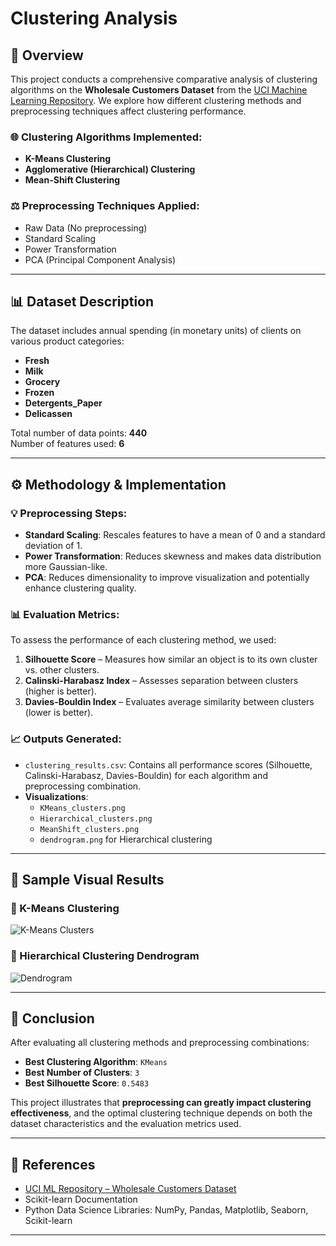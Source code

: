 # Clustering Analysis 

## 📅 Overview
This project conducts a comprehensive comparative analysis of clustering algorithms on the **Wholesale Customers Dataset** from the [UCI Machine Learning Repository](https://archive.ics.uci.edu/ml/machine-learning-databases/00292/Wholesale%20customers%20data.csv). We explore how different clustering methods and preprocessing techniques affect clustering performance.

### 🌐 Clustering Algorithms Implemented:
- **K-Means Clustering**
- **Agglomerative (Hierarchical) Clustering**
- **Mean-Shift Clustering**

### ⚖️ Preprocessing Techniques Applied:
- Raw Data (No preprocessing)
- Standard Scaling
- Power Transformation
- PCA (Principal Component Analysis)

---

## 📊 Dataset Description
The dataset includes annual spending (in monetary units) of clients on various product categories:
- **Fresh**
- **Milk**
- **Grocery**
- **Frozen**
- **Detergents_Paper**
- **Delicassen**

Total number of data points: **440**  
Number of features used: **6**

---

## ⚙️ Methodology & Implementation

### 💡 Preprocessing Steps:
- **Standard Scaling**: Rescales features to have a mean of 0 and a standard deviation of 1.
- **Power Transformation**: Reduces skewness and makes data distribution more Gaussian-like.
- **PCA**: Reduces dimensionality to improve visualization and potentially enhance clustering quality.

### 📊 Evaluation Metrics:
To assess the performance of each clustering method, we used:

1. **Silhouette Score** – Measures how similar an object is to its own cluster vs. other clusters.
2. **Calinski-Harabasz Index** – Assesses separation between clusters (higher is better).
3. **Davies-Bouldin Index** – Evaluates average similarity between clusters (lower is better).

### 📈 Outputs Generated:

- `clustering_results.csv`: Contains all performance scores (Silhouette, Calinski-Harabasz, Davies-Bouldin) for each algorithm and preprocessing combination.
- **Visualizations**:
  - `KMeans_clusters.png`
  - `Hierarchical_clusters.png`
  - `MeanShift_clusters.png`
  - `dendrogram.png` for Hierarchical clustering

---

## 🔄 Sample Visual Results

### 📅 K-Means Clustering
![K-Means Clusters](https://github.com/user-attachments/assets/545fac4a-9686-4f20-b954-ec9185f344c0)

### 📅 Hierarchical Clustering Dendrogram
![Dendrogram](https://github.com/user-attachments/assets/bc4fa015-6dc9-43d0-9b2f-a1655a8b17d7)

---

## 🚀 Conclusion

After evaluating all clustering methods and preprocessing combinations:

- **Best Clustering Algorithm**: `KMeans`
- **Best Number of Clusters**: `3`
- **Best Silhouette Score**: `0.5483`

This project illustrates that **preprocessing can greatly impact clustering effectiveness**, and the optimal clustering technique depends on both the dataset characteristics and the evaluation metrics used.

---

## 📖 References
- [UCI ML Repository – Wholesale Customers Dataset](https://archive.ics.uci.edu/ml/datasets/Wholesale+customers)
- Scikit-learn Documentation
- Python Data Science Libraries: NumPy, Pandas, Matplotlib, Seaborn, Scikit-learn

---

